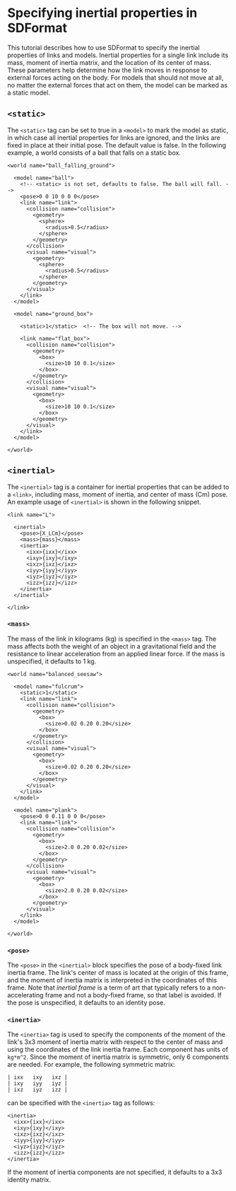 # Specifying inertial properties in SDFormat

This tutorial describes how to use SDFormat to specify the inertial properties
of links and models.
Inertial properties for a single link include its mass, moment of inertia
matrix, and the location of its center of mass.
These parameters help determine how the link moves in response to external
forces acting on the body.
For models that should not move at all, no matter the external forces that
act on them, the model can be marked as a static model.

## `<static>`

The `<static>` tag can be set to true in a `<model>` to mark the model as
static, in which case all inertial properties for links are ignored, and the
links are fixed in place at their initial pose.
The default value is false.
In the following example, a world consists of a ball that falls on a static
box.

    <world name="ball_falling_ground">

      <model name="ball">
        <!-- <static> is not set, defaults to false. The ball will fall. -->
        <pose>0 0 10 0 0 0</pose>
        <link name="link">
          <collision name="collision">
            <geometry>
              <sphere>
                <radius>0.5</radius>
              </sphere>
            </geometry>
          </collision>
          <visual name="visual">
            <geometry>
              <sphere>
                <radius>0.5</radius>
              </sphere>
            </geometry>
          </visual>
        </link>
      </model>

      <model name="ground_box">

        <static>1</static>  <!-- The box will not move. -->

        <link name="flat_box">
          <collision name="collision">
            <geometry>
              <box>
                <size>10 10 0.1</size>
              </box>
            </geometry>
          </collision>
          <visual name="visual">
            <geometry>
              <box>
                <size>10 10 0.1</size>
              </box>
            </geometry>
          </visual>
        </link>
      </model>

    </world>

## `<inertial>`

The `<inertial>` tag is a container for inertial properties that can be added
to a `<link>`, including mass, moment of inertia, and center of mass (Cm) pose.
An example usage of `<inertial>` is shown in the following snippet.

    <link name="L">

      <inertial>
        <pose>{X_LCm}</pose>
        <mass>{mass}</mass>
        <inertia>
          <ixx>{ixx}</ixx>
          <ixy>{ixy}</ixy>
          <ixz>{ixz}</ixz>
          <iyy>{iyy}</iyy>
          <iyz>{iyz}</iyz>
          <izz>{izz}</izz>
        </inertia>
      </inertial>

    </link>

### `<mass>`

The mass of the link in kilograms (kg) is specified in the `<mass>` tag.
The mass affects both the weight of an object in a gravitational field
and the resistance to linear acceleration from an applied linear force.
If the mass is unspecified, it defaults to 1 kg.


    <world name="balanced_seesaw">

      <model name="fulcrum">
        <static>1</static>
        <link name="link">
          <collision name="collision">
            <geometry>
              <box>
                <size>0.02 0.20 0.20</size>
              </box>
            </geometry>
          </collision>
          <visual name="visual">
            <geometry>
              <box>
                <size>0.02 0.20 0.20</size>
              </box>
            </geometry>
          </visual>
        </link>
      </model>

      <model name="plank">
        <pose>0 0 0.11 0 0 0</pose>
        <link name="link">
          <collision name="collision">
            <geometry>
              <box>
                <size>2.0 0.20 0.02</size>
              </box>
            </geometry>
          </collision>
          <visual name="visual">
            <geometry>
              <box>
                <size>2.0 0.20 0.02</size>
              </box>
            </geometry>
          </visual>
        </link>
      </model>

    </world>

### `<pose>`

The `<pose>` in the `<inertial>` block specifies the pose of a body-fixed
link inertia frame.
The link's center of mass is located at the origin of this frame,
and the moment of inertia matrix is interpreted in the coordinates of
this frame.
Note that *inertial frame* is a term of art that typically refers
to a non-accelerating frame and not a body-fixed frame, so that label
is avoided.
If the pose is unspecified, it defaults to an identity pose.

### `<inertia>`

The `<inertia>` tag is used to specify the components of the moment of
the link's 3x3 moment of inertia matrix with respect to the center of mass
and using the coordinates of the link inertia frame.
Each component has units of `kg*m^2`.
Since the moment of inertia matrix is symmetric, only 6 components are
needed.
For example, the following symmetric matrix:

    | ixx   ixy   ixz |
    | ixy   iyy   iyz |
    | ixz   iyz   izz |

can be specified with the `<inertia>` tag as follows:

    <inertia>
      <ixx>{ixx}</ixx>
      <ixy>{ixy}</ixy>
      <ixz>{ixz}</ixz>
      <iyy>{iyy}</iyy>
      <iyz>{iyz}</iyz>
      <izz>{izz}</izz>
    </inertia>

If the moment of inertia components are not specified, it defaults to a
3x3 identity matrix.
